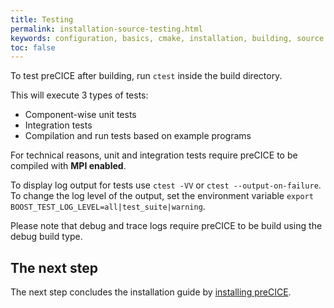 ```yaml
---
title: Testing
permalink: installation-source-testing.html
keywords: configuration, basics, cmake, installation, building, source
toc: false
---
```


To test preCICE after building, run `ctest` inside the build directory.

This will execute 3 types of tests: 
* Component-wise unit tests
* Integration tests
* Compilation and run tests based on example programs

For technical reasons, unit and integration tests require preCICE to be compiled with **MPI enabled**.

To display log output for tests use `ctest -VV` or `ctest --output-on-failure`.
To change the log level of the output, set the environment variable `export BOOST_TEST_LOG_LEVEL=all|test_suite|warning`.

Please note that debug and trace logs require preCICE to be build using the debug build type.


## The next step

The next step concludes the installation guide by [installing preCICE](installation-source-installation).
